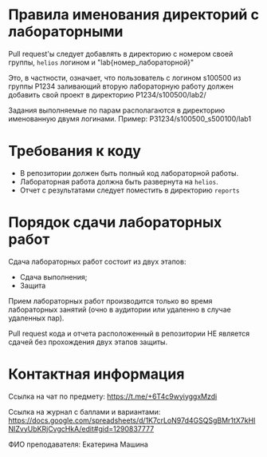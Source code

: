 # Правила именования директорий с лабораторными

Pull request'ы следует добавлять в директорию с номером своей группы, `helios` логином и "lab{номер_лабораторной}"

Это, в частности, означает, что пользователь с логином s100500 из группы P1234 заливающий вторую лабораторную работу должен добавить свой проект в директорию P1234/s100500/lab2/

Задания выполняемые по парам располагаются в директорию именованную двумя логинами. Пример: PЗ1234/s100500_s500100/lab1

# Требования к коду

* В репозитории должен быть полный код лабораторной работы. 
* Лабораторная работа должна быть развернута на `helios`.
* Отчет с результатами следует поместить в директорию `reports`

# Порядок сдачи лабораторных работ
Сдача лабораторных работ состоит из двух этапов:
* Сдача выполнения;
* Защита

Прием лабораторных работ производится только во время лабораторных занятий (очно в аудитории или удаленно в случае удаленных пар). 

Pull request кода и отчета расположенный в репозитории НЕ является сдачей без прохождения двух этапов защиты.

# Контактная информация
Ссылка на чат по предмету: https://t.me/+6T4c9wyiyggxMzdi

Cсылка на журнал с баллами и вариантами: https://docs.google.com/spreadsheets/d/1K7crLoN97d4GSQSgBMr1tX7kHINIZvyUbKRjCvgcHkA/edit#gid=1290837777

ФИО преподавателя: Екатерина Машина
